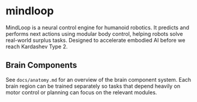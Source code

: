 # mindloop
MindLoop is a neural control engine for humanoid robotics. It predicts and performs next actions using modular body control, helping robots solve real-world surplus tasks. Designed to accelerate embodied AI before we reach Kardashev Type 2.

## Brain Components
See `docs/anatomy.md` for an overview of the brain component system. Each brain region can be trained separately so tasks that depend heavily on motor control or planning can focus on the relevant modules.
